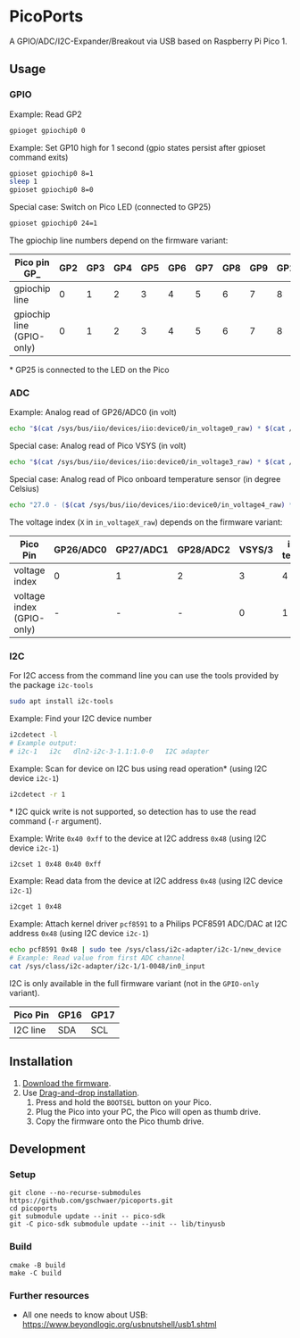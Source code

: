 # PicoPorts

A GPIO/ADC/I2C-Expander/Breakout via USB based on Raspberry Pi Pico 1.

## Usage

### GPIO

Example: Read GP2

```bash
gpioget gpiochip0 0
```

Example: Set GP10 high for 1 second (gpio states persist after gpioset command exits)

```bash
gpioset gpiochip0 8=1
sleep 1
gpioset gpiochip0 8=0
```

Special case: Switch on Pico LED (connected to GP25)

```bash
gpioset gpiochip0 24=1
```

The gpiochip line numbers depend on the firmware variant:

| Pico pin GP_              | GP2 | GP3 | GP4 | GP5 | GP6 | GP7 | GP8 | GP9 | GP10 | GP11 | GP12 | GP13 | GP14 | GP15 | GP16 | GP17 | GP18 | GP19 | GP20 | GP21 | GP22 | GP26 | GP27 | GP28 | GP25* |
|---------------------------|-----|-----|-----|-----|-----|-----|-----|-----|------|------|------|------|------|------|------|------|------|------|------|------|------|------|------|------|-------|
| gpiochip line             |   0 |   1 |   2 |   3 |   4 |   5 |   6 |   7 |    8 |    9 |   10 |   11 |   12 |   13 |    - |    - |   14 |   15 |   16 |   17 |   18 |    - |    - |    - |    19 |
| gpiochip line (GPIO-only) |   0 |   1 |   2 |   3 |   4 |   5 |   6 |   7 |    8 |    9 |   10 |   11 |   12 |   13 |   14 |   15 |   16 |   17 |   18 |   19 |   20 |   21 |   22 |   23 |    24 |

$*$ GP25 is connected to the LED on the Pico

### ADC

Example: Analog read of GP26/ADC0 (in volt)

```bash
echo "$(cat /sys/bus/iio/devices/iio:device0/in_voltage0_raw) * $(cat /sys/bus/iio/devices/iio:device0/scale)" | bc
```

Special case: Analog read of Pico VSYS (in volt)

```bash
echo "$(cat /sys/bus/iio/devices/iio:device0/in_voltage3_raw) * $(cat /sys/bus/iio/devices/iio:device0/scale) * 3" | bc
```

Special case: Analog read of Pico onboard temperature sensor (in degree Celsius)

```bash
echo "27.0 - ($(cat /sys/bus/iio/devices/iio:device0/in_voltage4_raw) * $(cat /sys/bus/iio/devices/iio:device0/scale) - 0.706) / 0.001721" | bc
```

The voltage index (`X` in `in_voltageX_raw`) depends on the firmware variant:

| Pico Pin                  | GP26/ADC0 | GP27/ADC1 | GP28/ADC2 | VSYS/3 | int. temp. |
|---------------------------|-----------|-----------|-----------|--------|------------|
| voltage index             |         0 |         1 |         2 |      3 |          4 |
| voltage index (GPIO-only) |         - |         - |         - |      0 |          1 |

### I2C

For I2C access from the command line you can use the tools provided by the package `i2c-tools`

```bash
sudo apt install i2c-tools
```

Example: Find your I2C device number

```bash
i2cdetect -l
# Example output:
# i2c-1   i2c   dln2-i2c-3-1.1:1.0-0   I2C adapter
```

Example: Scan for device on I2C bus using read operation* (using I2C device `i2c-1`)

```bash
i2cdetect -r 1
```

$*$ I2C quick write is not supported, so detection has to use the read command (`-r` argument).

Example: Write `0x40 0xff` to the device at I2C address `0x48` (using I2C device `i2c-1`)

```bash
i2cset 1 0x48 0x40 0xff
```

Example: Read data from the device at I2C address `0x48` (using I2C device `i2c-1`)

```bash
i2cget 1 0x48
```

Example: Attach kernel driver `pcf8591` to a Philips PCF8591 ADC/DAC at I2C address `0x48` (using
I2C device `i2c-1`)

```bash
echo pcf8591 0x48 | sudo tee /sys/class/i2c-adapter/i2c-1/new_device
# Example: Read value from first ADC channel
cat /sys/class/i2c-adapter/i2c-1/1-0048/in0_input
```

I2C is only available in the full firmware variant (not in the `GPIO-only` variant).

| Pico Pin | GP16 | GP17 |
|----------|------|------|
| I2C line |  SDA |  SCL |

## Installation

1. [Download the firmware](https://github.com/gschwaer/picoports/releases/latest).
2. Use [Drag-and-drop installation](https://www.raspberrypi.com/documentation/microcontrollers/micropython.html#drag-and-drop-micropython).
   1. Press and hold the `BOOTSEL` button on your Pico.
   2. Plug the Pico into your PC, the Pico will open as thumb drive.
   3. Copy the firmware onto the Pico thumb drive.

## Development

### Setup

```shell
git clone --no-recurse-submodules https://github.com/gschwaer/picoports.git
cd picoports
git submodule update --init -- pico-sdk
git -C pico-sdk submodule update --init -- lib/tinyusb
```

### Build

```shell
cmake -B build
make -C build
```

### Further resources

- All one needs to know about USB: <https://www.beyondlogic.org/usbnutshell/usb1.shtml>
